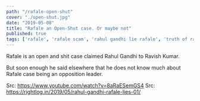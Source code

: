 ```yaml
---
path: "/rafale-open-shut"
cover: "./open-shut.jpg"
date: "2019-05-08"
title: "Rafale an Open-Shut case. Or maybe not"
published: true
tags: ['rafale', 'rafale scam', 'rahul gandhi lie rafale', 'truth of rafale scam', 'Rafale open shut case']
---
```


Rafale is an open and shit case claimed Rahul Gandhi to Ravish Kumar.

But soon enough he said elsewhere that he does not know much about Rafale case being an opposition leader.

Src: https://www.youtube.com/watch?v=8aRaESemGS4
Src: https://rightlog.in/2019/05/rahul-gandhi-rafale-lies-01/

